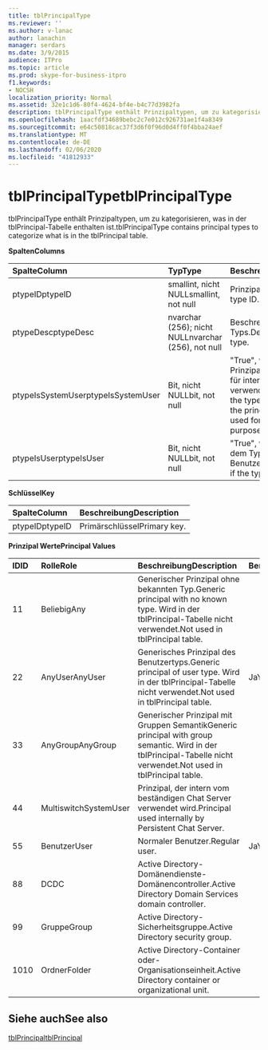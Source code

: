 ```yaml
---
title: tblPrincipalType
ms.reviewer: ''
ms.author: v-lanac
author: lanachin
manager: serdars
ms.date: 3/9/2015
audience: ITPro
ms.topic: article
ms.prod: skype-for-business-itpro
f1.keywords:
- NOCSH
localization_priority: Normal
ms.assetid: 32e1c1d6-80f4-4624-bf4e-b4c77d3982fa
description: tblPrincipalType enthält Prinzipaltypen, um zu kategorisieren, was in der tblPrincipal-Tabelle enthalten ist.
ms.openlocfilehash: 1aacfdf34689bebc2c7e012c926731ae1f4a8349
ms.sourcegitcommit: e64c50818cac37f3d6f0f96d0d4ff0f4bba24aef
ms.translationtype: MT
ms.contentlocale: de-DE
ms.lasthandoff: 02/06/2020
ms.locfileid: "41812933"
---
```

# <a name="tblprincipaltype"></a><span data-ttu-id="4ecba-103">tblPrincipalType</span><span class="sxs-lookup"><span data-stu-id="4ecba-103">tblPrincipalType</span></span>
 
<span data-ttu-id="4ecba-104">tblPrincipalType enthält Prinzipaltypen, um zu kategorisieren, was in der tblPrincipal-Tabelle enthalten ist.</span><span class="sxs-lookup"><span data-stu-id="4ecba-104">tblPrincipalType contains principal types to categorize what is in the tblPrincipal table.</span></span>
  
<span data-ttu-id="4ecba-105">**Spalten**</span><span class="sxs-lookup"><span data-stu-id="4ecba-105">**Columns**</span></span>

|<span data-ttu-id="4ecba-106">**Spalte**</span><span class="sxs-lookup"><span data-stu-id="4ecba-106">**Column**</span></span>|<span data-ttu-id="4ecba-107">**Typ**</span><span class="sxs-lookup"><span data-stu-id="4ecba-107">**Type**</span></span>|<span data-ttu-id="4ecba-108">**Beschreibung**</span><span class="sxs-lookup"><span data-stu-id="4ecba-108">**Description**</span></span>|
|:-----|:-----|:-----|
|<span data-ttu-id="4ecba-109">ptypeID</span><span class="sxs-lookup"><span data-stu-id="4ecba-109">ptypeID</span></span>  <br/> |<span data-ttu-id="4ecba-110">smallint, nicht NULL</span><span class="sxs-lookup"><span data-stu-id="4ecba-110">smallint, not null</span></span>  <br/> |<span data-ttu-id="4ecba-111">Prinzipaltyp-ID.</span><span class="sxs-lookup"><span data-stu-id="4ecba-111">Principal type ID.</span></span>  <br/> |
|<span data-ttu-id="4ecba-112">ptypeDesc</span><span class="sxs-lookup"><span data-stu-id="4ecba-112">ptypeDesc</span></span>  <br/> |<span data-ttu-id="4ecba-113">nvarchar (256); nicht NULL</span><span class="sxs-lookup"><span data-stu-id="4ecba-113">nvarchar (256), not null</span></span>  <br/> |<span data-ttu-id="4ecba-114">Beschreibung des Typs.</span><span class="sxs-lookup"><span data-stu-id="4ecba-114">Description of the type.</span></span>  <br/> |
|<span data-ttu-id="4ecba-115">ptypeIsSystemUser</span><span class="sxs-lookup"><span data-stu-id="4ecba-115">ptypeIsSystemUser</span></span>  <br/> |<span data-ttu-id="4ecba-116">Bit, nicht NULL</span><span class="sxs-lookup"><span data-stu-id="4ecba-116">bit, not null</span></span>  <br/> |<span data-ttu-id="4ecba-117">"True", wenn der Typ den Prinzipalen entspricht, die für interne Zwecke verwendet werden.</span><span class="sxs-lookup"><span data-stu-id="4ecba-117">True if the type corresponds to the principals that are used for internal purposes.</span></span>  <br/> |
|<span data-ttu-id="4ecba-118">ptypeIsUser</span><span class="sxs-lookup"><span data-stu-id="4ecba-118">ptypeIsUser</span></span>  <br/> |<span data-ttu-id="4ecba-119">Bit, nicht NULL</span><span class="sxs-lookup"><span data-stu-id="4ecba-119">bit, not null</span></span>  <br/> |<span data-ttu-id="4ecba-120">"True", wenn es sich bei dem Typ um einen Benutzertyp handelt.</span><span class="sxs-lookup"><span data-stu-id="4ecba-120">True if the type is a user type.</span></span>  <br/> |
   
<span data-ttu-id="4ecba-121">**Schlüssel**</span><span class="sxs-lookup"><span data-stu-id="4ecba-121">**Key**</span></span>

|<span data-ttu-id="4ecba-122">**Spalte**</span><span class="sxs-lookup"><span data-stu-id="4ecba-122">**Column**</span></span>|<span data-ttu-id="4ecba-123">**Beschreibung**</span><span class="sxs-lookup"><span data-stu-id="4ecba-123">**Description**</span></span>|
|:-----|:-----|
|<span data-ttu-id="4ecba-124">ptypeID</span><span class="sxs-lookup"><span data-stu-id="4ecba-124">ptypeID</span></span>  <br/> |<span data-ttu-id="4ecba-125">Primärschlüssel</span><span class="sxs-lookup"><span data-stu-id="4ecba-125">Primary key.</span></span>  <br/> |
   
<span data-ttu-id="4ecba-126">**Prinzipal Werte**</span><span class="sxs-lookup"><span data-stu-id="4ecba-126">**Principal Values**</span></span>

|<span data-ttu-id="4ecba-127">**ID**</span><span class="sxs-lookup"><span data-stu-id="4ecba-127">**ID**</span></span>|<span data-ttu-id="4ecba-128">**Rolle**</span><span class="sxs-lookup"><span data-stu-id="4ecba-128">**Role**</span></span>|<span data-ttu-id="4ecba-129">**Beschreibung**</span><span class="sxs-lookup"><span data-stu-id="4ecba-129">**Description**</span></span>|<span data-ttu-id="4ecba-130">**Benutzer**</span><span class="sxs-lookup"><span data-stu-id="4ecba-130">**User**</span></span>|
|:-----|:-----|:-----|:-----|
|<span data-ttu-id="4ecba-131">1</span><span class="sxs-lookup"><span data-stu-id="4ecba-131">1</span></span>  <br/> |<span data-ttu-id="4ecba-132">Beliebig</span><span class="sxs-lookup"><span data-stu-id="4ecba-132">Any</span></span>  <br/> |<span data-ttu-id="4ecba-133">Generischer Prinzipal ohne bekannten Typ.</span><span class="sxs-lookup"><span data-stu-id="4ecba-133">Generic principal with no known type.</span></span> <span data-ttu-id="4ecba-134">Wird in der tblPrincipal-Tabelle nicht verwendet.</span><span class="sxs-lookup"><span data-stu-id="4ecba-134">Not used in tblPrincipal table.</span></span>  <br/> ||
|<span data-ttu-id="4ecba-135">2</span><span class="sxs-lookup"><span data-stu-id="4ecba-135">2</span></span>  <br/> |<span data-ttu-id="4ecba-136">AnyUser</span><span class="sxs-lookup"><span data-stu-id="4ecba-136">AnyUser</span></span>  <br/> |<span data-ttu-id="4ecba-137">Generisches Prinzipal des Benutzertyps.</span><span class="sxs-lookup"><span data-stu-id="4ecba-137">Generic principal of user type.</span></span> <span data-ttu-id="4ecba-138">Wird in der tblPrincipal-Tabelle nicht verwendet.</span><span class="sxs-lookup"><span data-stu-id="4ecba-138">Not used in tblPrincipal table.</span></span>  <br/> |<span data-ttu-id="4ecba-139">Ja</span><span class="sxs-lookup"><span data-stu-id="4ecba-139">Yes</span></span>  <br/> |
|<span data-ttu-id="4ecba-140">3</span><span class="sxs-lookup"><span data-stu-id="4ecba-140">3</span></span>  <br/> |<span data-ttu-id="4ecba-141">AnyGroup</span><span class="sxs-lookup"><span data-stu-id="4ecba-141">AnyGroup</span></span>  <br/> |<span data-ttu-id="4ecba-142">Generischer Prinzipal mit Gruppen Semantik</span><span class="sxs-lookup"><span data-stu-id="4ecba-142">Generic principal with group semantic.</span></span> <span data-ttu-id="4ecba-143">Wird in der tblPrincipal-Tabelle nicht verwendet.</span><span class="sxs-lookup"><span data-stu-id="4ecba-143">Not used in tblPrincipal table.</span></span>  <br/> ||
|<span data-ttu-id="4ecba-144">4</span><span class="sxs-lookup"><span data-stu-id="4ecba-144">4</span></span>  <br/> |<span data-ttu-id="4ecba-145">Multiswitch</span><span class="sxs-lookup"><span data-stu-id="4ecba-145">SystemUser</span></span>  <br/> |<span data-ttu-id="4ecba-146">Prinzipal, der intern vom beständigen Chat Server verwendet wird.</span><span class="sxs-lookup"><span data-stu-id="4ecba-146">Principal used internally by Persistent Chat Server.</span></span>  <br/> ||
|<span data-ttu-id="4ecba-147">5</span><span class="sxs-lookup"><span data-stu-id="4ecba-147">5</span></span>  <br/> |<span data-ttu-id="4ecba-148">Benutzer</span><span class="sxs-lookup"><span data-stu-id="4ecba-148">User</span></span>  <br/> |<span data-ttu-id="4ecba-149">Normaler Benutzer.</span><span class="sxs-lookup"><span data-stu-id="4ecba-149">Regular user.</span></span>  <br/> |<span data-ttu-id="4ecba-150">Ja</span><span class="sxs-lookup"><span data-stu-id="4ecba-150">Yes</span></span>  <br/> |
|<span data-ttu-id="4ecba-151">8</span><span class="sxs-lookup"><span data-stu-id="4ecba-151">8</span></span>  <br/> |<span data-ttu-id="4ecba-152">DC</span><span class="sxs-lookup"><span data-stu-id="4ecba-152">DC</span></span>  <br/> |<span data-ttu-id="4ecba-153">Active Directory-Domänendienste-Domänencontroller.</span><span class="sxs-lookup"><span data-stu-id="4ecba-153">Active Directory Domain Services domain controller.</span></span>  <br/> ||
|<span data-ttu-id="4ecba-154">9</span><span class="sxs-lookup"><span data-stu-id="4ecba-154">9</span></span>  <br/> |<span data-ttu-id="4ecba-155">Gruppe</span><span class="sxs-lookup"><span data-stu-id="4ecba-155">Group</span></span>  <br/> |<span data-ttu-id="4ecba-156">Active Directory-Sicherheitsgruppe.</span><span class="sxs-lookup"><span data-stu-id="4ecba-156">Active Directory security group.</span></span>  <br/> ||
|<span data-ttu-id="4ecba-157">10</span><span class="sxs-lookup"><span data-stu-id="4ecba-157">10</span></span>  <br/> |<span data-ttu-id="4ecba-158">Ordner</span><span class="sxs-lookup"><span data-stu-id="4ecba-158">Folder</span></span>  <br/> |<span data-ttu-id="4ecba-159">Active Directory-Container oder-Organisationseinheit.</span><span class="sxs-lookup"><span data-stu-id="4ecba-159">Active Directory container or organizational unit.</span></span>  <br/> ||
   
## <a name="see-also"></a><span data-ttu-id="4ecba-160">Siehe auch</span><span class="sxs-lookup"><span data-stu-id="4ecba-160">See also</span></span>

[<span data-ttu-id="4ecba-161">tblPrincipal</span><span class="sxs-lookup"><span data-stu-id="4ecba-161">tblPrincipal</span></span>](tblprincipal.md)
